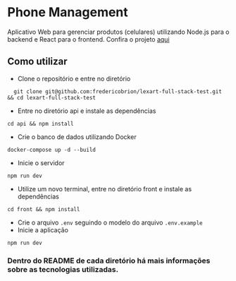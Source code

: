 # Phone Management
Aplicativo Web para gerenciar produtos (celulares) utilizando Node.js para o backend e React para o frontend.
Confira o projeto <a href="https://phone-management-front.vercel.app/" target="_blank">aqui</a>

## Como utilizar
- Clone o repositório e entre no diretório
```
  git clone git@github.com:fredericobrion/lexart-full-stack-test.git && cd lexart-full-stack-test
```
- Entre no diretório api e instale as dependências
```
cd api && npm install
```
- Crie o banco de dados utilizando Docker
```
docker-compose up -d --build
```
- Inicie o servidor
```
npm run dev
```
- Utilize um novo terminal, entre no diretório front e instale as dependências
```
cd front && npm install
```
- Crie o arquivo ```.env``` seguindo o modelo do arquivo ```.env.example```
- Inicie a aplicação
```
npm run dev
```

### Dentro do README de cada diretório há mais informações sobre as tecnologias utilizadas.

